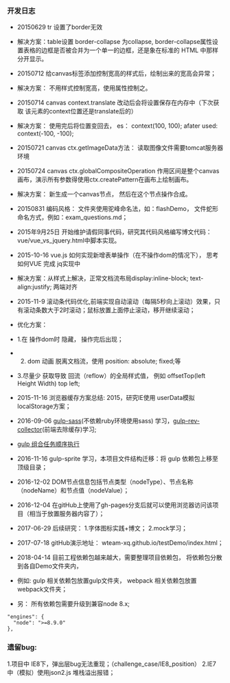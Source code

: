 ### 开发日志
* 20150629 tr 设置了border无效
* 解决方案：table设置 border-collapse 为collapse, border-collapse属性设置表格的边框是否被合并为一个单一的边框，还是象在标准的 HTML 中那样分开显示。
* 20150712 给canvas标签添加控制宽高的样式后，绘制出来的宽高会异常；
* 解决方案： 不用样式控制宽高，使用属性控制之。
* 20150714 canvas context.translate 改动后会将设置保存在内存中（下次获取 该元素的context位置还是translate后的）
* 解决方案： 使用完后将位置变回去， es： context(100, 100); afater used: context(-100, -100);
* 20150721 canvas ctx.getImageData方法： 读取图像文件需要tomcat服务器环境
* 20150724 canvas ctx.globalCompositeOperation 作用区间是整个canvas画布，演示所有参数得使用ctx.createPattern在画布上绘制画布。
* 解决方案： 新生成一个canvas节点， 然后在这个节点操作合成。
* 20150831 编码风格： 文件夹使用驼峰命名法，如：flashDemo， 文件蛇形命名方式，例如：exam_questions.md；
* 2015年9月25日 开始维护请假同事代码，研究其代码风格编写博文代码：vue/vue_vs_jquery.html中脚本实现。
* 2015-10-16 vue.js 如何实现新增表单操作（在不操作dom的情况下）， 思考如何VUE 完成 jq实现中
* 解决方案：从样式上解决，正常文档流布局display:inline-block; text-align:justify; 两端对齐
* 2015-11-9 滚动条代码优化,前端实现自动滚动（每隔5秒向上滚动）效果，只有滚动条数大于2时滚动；鼠标放置上面停止滚动，移开继续滚动；
* 优化方案：
* 1.在 操作dom时 隐藏， 操作完后出现；
* 2. dom 动画 脱离文档流，使用 position: absolute; fixed;等
* 3.尽量少 获取导致 回流（reflow）的全局样式值， 例如 offsetTop(left Height Width)  top left;  
* 2015-11-16 浏览器缓存方案总结: 2015，研究IE使用 userData模拟localStorage方案；

* 2016-09-06 [gulp-sass](https://www.npmjs.com/package/gulp-sass)(不依赖ruby环境使用sass) 学习，[gulp-rev-collector](https://www.npmjs.com/package/gulp-rev-collector)(前端去除缓存)学习;
* [gulp 组合任务顺序执行](http://zhangruojun.com/gulpshun-xu-zhi-xing-ren-wu/)
* 2016-11-16 gulp-sprite 学习，本项目文件结构迁移：将 gulp 依赖包上移至顶级目录；

* 2016-12-02  DOM节点信息包括节点类型（nodeType）、节点名称（nodeName）和节点值（nodeValue）；
* 2016-12-04 在gitHub上使用了gh-pages分支后就可以使用浏览器访问该项目（相当于放置服务器内容了）；
* 2017-06-29 后续研究： 1.字体图标实践+博文； 2.mock学习；
* 2017-07-18 gitHub演示地址： wteam-xq.github.io/testDemo/index.html；

* 2018-04-14 目前工程依赖包越来越大，需要整理项目依赖包， 将依赖包分散到各自Demo文件夹内， 
* 例如: gulp 相关依赖包放置gulp文件夹， webpack 相关依赖包放置 webpack文件夹；
* 另： 所有依赖包需要升级到兼容node 8.x;
```
"engines": {
  "node": ">=8.9.0"
},
```

### 遗留bug:
1.项目中 IE8下，弹出层bug无法重现；（challenge_case/IE8_position）
2.IE7 中（模拟）使用json2.js 堆栈溢出报错；
